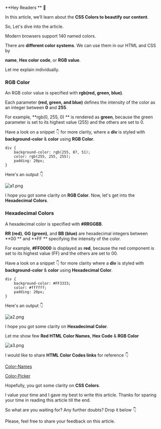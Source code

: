 **Hey Readers ** 👋

In this article, we’ll learn about the **CSS Colors to beautify our content**. 

So, Let's dive into the article.

Modern browsers support 140 named colors.

There are **different color systems**. We can use them in our HTML and CSS by 

**name**, **Hex color code**, or **RGB value**.

Let me explain individually. 

### RGB Color

An RGB color value is specified with **rgb(red, green, blue)**.

Each parameter **(red, green, and blue)** defines the intensity of the color as an integer between **0** and **255**.

For example, **rgb(0, 255, 0) ** is rendered as **green**, because the green parameter is set to its highest value (255) and the others are set to 0.

Have a look on a snippet 👇 for more clarity, where a **div** is styled with **background-color** & **color** using **RGB Color**.

```
div {
    background-color: rgb(255, 87, 51);
    color: rgb(255, 255, 255);
    padding: 20px;
}
``` 

Here's an output 👇

![a1.png](https://cdn.hashnode.com/res/hashnode/image/upload/v1641217463519/nUnnkLNU1.png)

I hope you got some clarity on **RGB Color**. Now, let's get into the **Hexadecimal Colors**.

### Hexadecimal Colors

A hexadecimal color is specified with **#RRGGBB**.

**RR (red)**, **GG (green)**, and **BB (blue)** are hexadecimal integers between **00 ** and **FF ** specifying the intensity of the color.

For example, **#FF0000** is displayed as **red**, because the red component is set to its highest value (FF) and the others are set to 00.

Have a look on a snippet  👇 for more clarity where a **div** is styled with **background-color** & **color** using **Hexadecimal Color**.

```
div {
    background-color: #FF3333;
    color: #ffffff;
    padding: 20px;
}
``` 
Here's an output 👇

![a2.png](https://cdn.hashnode.com/res/hashnode/image/upload/v1641217864231/c1sUcWS9q.png)

I hope you got some clarity on **Hexadecimal Color**.

Let me show few **Red HTML Color Names**, **Hex Code** & **RGB Color**

![a3.png](https://cdn.hashnode.com/res/hashnode/image/upload/v1641218025974/vpD7VZiqL.png)

I would like to share **HTML Color Codes links** for reference 👇

 [Color-Names](https://htmlcolorcodes.com/color-names/) 

 [Color-Picker](https://htmlcolorcodes.com/color-picker/) 

Hopefully, you got some clarity on **CSS Colors**.

I value your time and I gave my best to write this article. Thanks for sparing your time in reading this article till the end.

So what are you waiting for? Any further doubts? Drop it below 👇

Please, feel free to share your feedback on this article.